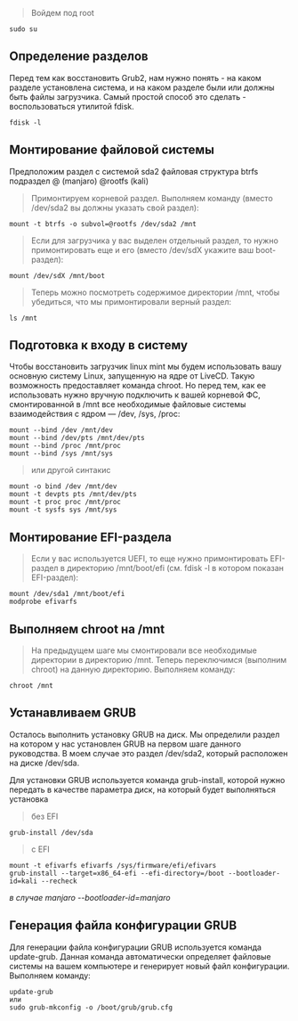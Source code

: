 >Войдем под root
```shell
sudo su
```
## Определение разделов
Перед тем как восстановить Grub2, нам нужно понять - на каком разделе установлена система, и на каком разделе были или должны быть файлы загрузчика. Самый простой способ это сделать - воспользоваться утилитой fdisk.

```shell
fdisk -l
```
## Монтирование файловой системы
Предположим раздел с системой sda2 файловая структура  btrfs подраздел @ (manjaro) @rootfs (kali)
>Примонтируем корневой раздел. Выполняем команду (вместо /dev/sda2 вы должны указать свой раздел):
```shell
mount -t btrfs -o subvol=@rootfs /dev/sda2 /mnt
```

>Если для загрузчика у вас выделен отдельный раздел, то нужно примонтировать еще и его (вместо /dev/sdX укажите ваш boot-раздел):
```shell
mount /dev/sdX /mnt/boot
```

>Теперь можно посмотреть содержимое директории /mnt, чтобы убедиться, что мы примонтировали верный раздел:
```shell
ls /mnt
```
## Подготовка к входу в систему
Чтобы восстановить загрузчик linux mint мы будем использовать вашу основную систему Linux, запущенную на ядре от LiveCD. Такую возможность предоставляет команда chroot. Но перед тем, как ее использовать нужно вручную подключить к вашей корневой ФС, смонтированной в /mnt все необходимые файловые системы взаимодействия с ядром — /dev, /sys, /proc:

```shell
mount --bind /dev /mnt/dev
mount --bind /dev/pts /mnt/dev/pts
mount --bind /proc /mnt/proc
mount --bind /sys /mnt/sys
```

>или другой синтакис
```shell
mount -o bind /dev /mnt/dev
mount -t devpts pts /mnt/dev/pts
mount -t proc proc /mnt/proc
mount -t sysfs sys /mnt/sys
```
## Монтирование EFI-раздела

>Если у вас используется UEFI, то еще нужно примонтировать EFI-раздел в директорию /mnt/boot/efi (см. fdisk -l в котором показан EFI-раздел):
```shell
mount /dev/sda1 /mnt/boot/efi
modprobe efivarfs
```
## Выполняем chroot на /mnt

>На предыдущем шаге мы смонтировали все необходимые директории в директорию /mnt. Теперь переключимся (выполним chroot) на данную директорию. Выполняем команду:
```shell
chroot /mnt
```
## Устанавливаем GRUB

Осталось выполнить установку GRUB на диск. Мы определили раздел на котором у нас установлен GRUB на первом шаге данного руководства. В моем случае это раздел /dev/sda2, который расположен на диске /dev/sda.

Для установки GRUB используется команда grub-install, которой нужно передать в качестве параметра диск, на который будет выполняться установка

>без EFI
```shell
grub-install /dev/sda
```

>с EFI
```shell
mount -t efivarfs efivarfs /sys/firmware/efi/efivars
grub-install --target=x86_64-efi --efi-directory=/boot --bootloader-id=kali --recheck
```

*в случае manjaro --bootloader-id=manjaro*
## Генерация файла конфигурации GRUB

Для генерации файла конфигурации GRUB используется команда update-grub. Данная команда автоматически определяет файловые системы на вашем компьютере и генерирует новый файл конфигурации. Выполняем команду:

```shell
update-grub
или
sudo grub-mkconfig -o /boot/grub/grub.cfg
```